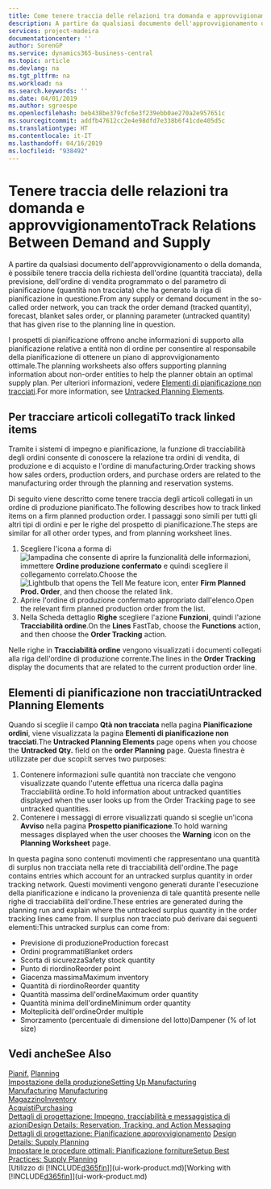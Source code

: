 ```yaml
---
title: Come tenere traccia delle relazioni tra domanda e approvvigionamento | Microsoft Docs
description: A partire da qualsiasi documento dell'approvvigionamento o della domanda, è possibile tenere traccia della richiesta dell'ordine (quantità tracciata), della previsione, dell'ordine di vendita programmato o del parametro di pianificazione (quantità non tracciata) che ha generato la riga di pianificazione in questione.
services: project-madeira
documentationcenter: ''
author: SorenGP
ms.service: dynamics365-business-central
ms.topic: article
ms.devlang: na
ms.tgt_pltfrm: na
ms.workload: na
ms.search.keywords: ''
ms.date: 04/01/2019
ms.author: sgroespe
ms.openlocfilehash: beb438be379cfc6e3f239ebb0ae270a2e957651c
ms.sourcegitcommit: addfb47612cc2e4e98dfd7e338b6f41cde405d5c
ms.translationtype: HT
ms.contentlocale: it-IT
ms.lasthandoff: 04/16/2019
ms.locfileid: "938492"
---
```

# <a name="track-relations-between-demand-and-supply"></a><span data-ttu-id="76e8b-103">Tenere traccia delle relazioni tra domanda e approvvigionamento</span><span class="sxs-lookup"><span data-stu-id="76e8b-103">Track Relations Between Demand and Supply</span></span>
<span data-ttu-id="76e8b-104">A partire da qualsiasi documento dell'approvvigionamento o della domanda, è possibile tenere traccia della richiesta dell'ordine (quantità tracciata), della previsione, dell'ordine di vendita programmato o del parametro di pianificazione (quantità non tracciata) che ha generato la riga di pianificazione in questione.</span><span class="sxs-lookup"><span data-stu-id="76e8b-104">From any supply or demand document in the so-called order network, you can track the order demand (tracked quantity), forecast, blanket sales order, or planning parameter (untracked quantity) that has given rise to the planning line in question.</span></span>

<span data-ttu-id="76e8b-105">I prospetti di pianificazione offrono anche informazioni di supporto alla pianificazione relative a entità non di ordine per consentire al responsabile della pianificazione di ottenere un piano di approvvigionamento ottimale.</span><span class="sxs-lookup"><span data-stu-id="76e8b-105">The planning worksheets also offers supporting planning information about non-order entities to help the planner obtain an optimal supply plan.</span></span> <span data-ttu-id="76e8b-106">Per ulteriori informazioni, vedere [Elementi di pianificazione non tracciati](production-how-track-demand-supply.md#untracked-planning-elements).</span><span class="sxs-lookup"><span data-stu-id="76e8b-106">For more information, see [Untracked Planning Elements](production-how-track-demand-supply.md#untracked-planning-elements).</span></span>

## <a name="to-track-linked-items"></a><span data-ttu-id="76e8b-107">Per tracciare articoli collegati</span><span class="sxs-lookup"><span data-stu-id="76e8b-107">To track linked items</span></span>
<span data-ttu-id="76e8b-108">Tramite i sistemi di impegno e pianificazione, la funzione di tracciabilità degli ordini consente di conoscere la relazione tra ordini di vendita, di produzione e di acquisto e l'ordine di manufacturing.</span><span class="sxs-lookup"><span data-stu-id="76e8b-108">Order tracking shows how sales orders, production orders, and purchase orders are related to the manufacturing order through the planning and reservation systems.</span></span>

<span data-ttu-id="76e8b-109">Di seguito viene descritto come tenere traccia degli articoli collegati in un ordine di produzione pianificato.</span><span class="sxs-lookup"><span data-stu-id="76e8b-109">The following describes how to track linked items on a firm planned production order.</span></span> <span data-ttu-id="76e8b-110">I passaggi sono simili per tutti gli altri tipi di ordini e per le righe del prospetto di pianificazione.</span><span class="sxs-lookup"><span data-stu-id="76e8b-110">The steps are similar for all other order types, and from planning worksheet lines.</span></span>

1. <span data-ttu-id="76e8b-111">Scegliere l'icona a forma di ![lampadina che consente di aprire la funzionalità delle informazioni](media/ui-search/search_small.png "Informazioni sull'operazione che si desidera eseguire"), immettere **Ordine produzione confermato** e quindi scegliere il collegamento correlato.</span><span class="sxs-lookup"><span data-stu-id="76e8b-111">Choose the ![Lightbulb that opens the Tell Me feature](media/ui-search/search_small.png "Tell me what you want to do") icon, enter **Firm Planned Prod. Order**, and then choose the related link.</span></span>
2. <span data-ttu-id="76e8b-112">Aprire l'ordine di produzione confermato appropriato dall'elenco.</span><span class="sxs-lookup"><span data-stu-id="76e8b-112">Open the relevant firm planned production order from the list.</span></span>
3. <span data-ttu-id="76e8b-113">Nella Scheda dettaglio **Righe** scegliere l'azione **Funzioni**, quindi l'azione **Tracciabilità ordine**.</span><span class="sxs-lookup"><span data-stu-id="76e8b-113">On the **Lines** FastTab, choose the **Functions** action, and then choose the **Order Tracking** action.</span></span>

<span data-ttu-id="76e8b-114">Nelle righe in **Tracciabilità ordine** vengono visualizzati i documenti collegati alla riga dell'ordine di produzione corrente.</span><span class="sxs-lookup"><span data-stu-id="76e8b-114">The lines in the **Order Tracking** display the documents that are related to the current production order line.</span></span>

## <a name="untracked-planning-elements"></a><span data-ttu-id="76e8b-115">Elementi di pianificazione non tracciati</span><span class="sxs-lookup"><span data-stu-id="76e8b-115">Untracked Planning Elements</span></span>
<span data-ttu-id="76e8b-116">Quando si sceglie il campo **Qtà non tracciata** nella pagina **Pianificazione ordini**, viene visualizzata la pagina **Elementi di pianificazione non tracciati**.</span><span class="sxs-lookup"><span data-stu-id="76e8b-116">The **Untracked Planning Elements** page opens when you choose the **Untracked Qty.** field on the **order Planning** page.</span></span> <span data-ttu-id="76e8b-117">Questa finestra è utilizzate per due scopi:</span><span class="sxs-lookup"><span data-stu-id="76e8b-117">It serves two purposes:</span></span>

1. <span data-ttu-id="76e8b-118">Contenere informazioni sulle quantità non tracciate che vengono visualizzate quando l'utente effettua una ricerca dalla pagina Tracciabilità ordine.</span><span class="sxs-lookup"><span data-stu-id="76e8b-118">To hold information about untracked quantities displayed when the user looks up from the Order Tracking page to see untracked quantities.</span></span>
2. <span data-ttu-id="76e8b-119">Contenere i messaggi di errore visualizzati quando si sceglie un'icona **Avviso** nella pagina **Prospetto pianificazione**.</span><span class="sxs-lookup"><span data-stu-id="76e8b-119">To hold warning messages displayed when the user chooses the **Warning** icon on the **Planning Worksheet** page.</span></span>

<span data-ttu-id="76e8b-120">In questa pagina sono contenuti movimenti che rappresentano una quantità di surplus non tracciata nella rete di tracciabilità dell'ordine.</span><span class="sxs-lookup"><span data-stu-id="76e8b-120">The page contains entries which account for an untracked surplus quantity in order tracking network.</span></span> <span data-ttu-id="76e8b-121">Questi movimenti vengono generati durante l'esecuzione della pianificazione e indicano la provenienza di tale quantità presente nelle righe di tracciabilità dell'ordine.</span><span class="sxs-lookup"><span data-stu-id="76e8b-121">These entries are generated during the planning run and explain where the untracked surplus quantity in the order tracking lines came from.</span></span> <span data-ttu-id="76e8b-122">Il surplus non tracciato può derivare dai seguenti elementi:</span><span class="sxs-lookup"><span data-stu-id="76e8b-122">This untracked surplus can come from:</span></span>

- <span data-ttu-id="76e8b-123">Previsione di produzione</span><span class="sxs-lookup"><span data-stu-id="76e8b-123">Production forecast</span></span>
- <span data-ttu-id="76e8b-124">Ordini programmati</span><span class="sxs-lookup"><span data-stu-id="76e8b-124">Blanket orders</span></span>
- <span data-ttu-id="76e8b-125">Scorta di sicurezza</span><span class="sxs-lookup"><span data-stu-id="76e8b-125">Safety stock quantity</span></span>
- <span data-ttu-id="76e8b-126">Punto di riordino</span><span class="sxs-lookup"><span data-stu-id="76e8b-126">Reorder point</span></span>
- <span data-ttu-id="76e8b-127">Giacenza massima</span><span class="sxs-lookup"><span data-stu-id="76e8b-127">Maximum inventory</span></span>
- <span data-ttu-id="76e8b-128">Quantità di riordino</span><span class="sxs-lookup"><span data-stu-id="76e8b-128">Reorder quantity</span></span>
- <span data-ttu-id="76e8b-129">Quantità massima dell'ordine</span><span class="sxs-lookup"><span data-stu-id="76e8b-129">Maximum order quantity</span></span>
- <span data-ttu-id="76e8b-130">Quantità minima dell'ordine</span><span class="sxs-lookup"><span data-stu-id="76e8b-130">Minimum order quantity</span></span>
- <span data-ttu-id="76e8b-131">Molteplicità dell'ordine</span><span class="sxs-lookup"><span data-stu-id="76e8b-131">Order multiple</span></span>
- <span data-ttu-id="76e8b-132">Smorzamento (percentuale di dimensione del lotto)</span><span class="sxs-lookup"><span data-stu-id="76e8b-132">Dampener (% of lot size)</span></span>

## <a name="see-also"></a><span data-ttu-id="76e8b-133">Vedi anche</span><span class="sxs-lookup"><span data-stu-id="76e8b-133">See Also</span></span>  
<span data-ttu-id="76e8b-134">[Pianif.](production-planning.md) </span><span class="sxs-lookup"><span data-stu-id="76e8b-134">[Planning](production-planning.md) </span></span>  
[<span data-ttu-id="76e8b-135">Impostazione della produzione</span><span class="sxs-lookup"><span data-stu-id="76e8b-135">Setting Up Manufacturing</span></span>](production-configure-production-processes.md)  
<span data-ttu-id="76e8b-136">[Manufacturing](production-manage-manufacturing.md)  </span><span class="sxs-lookup"><span data-stu-id="76e8b-136">[Manufacturing](production-manage-manufacturing.md)  </span></span>  
[<span data-ttu-id="76e8b-137">Magazzino</span><span class="sxs-lookup"><span data-stu-id="76e8b-137">Inventory</span></span>](inventory-manage-inventory.md)  
[<span data-ttu-id="76e8b-138">Acquisti</span><span class="sxs-lookup"><span data-stu-id="76e8b-138">Purchasing</span></span>](purchasing-manage-purchasing.md)  
[<span data-ttu-id="76e8b-139">Dettagli di progettazione: Impegno, tracciabilità e messaggistica di azioni</span><span class="sxs-lookup"><span data-stu-id="76e8b-139">Design Details: Reservation, Tracking, and Action Messaging</span></span>](design-details-reservation-order-tracking-and-action-messaging.md)  
<span data-ttu-id="76e8b-140">[Dettagli di progettazione: Pianificazione approvvigionamento](design-details-supply-planning.md) </span><span class="sxs-lookup"><span data-stu-id="76e8b-140">[Design Details: Supply Planning](design-details-supply-planning.md) </span></span>  
[<span data-ttu-id="76e8b-141">Impostare le procedure ottimali: Pianificazione forniture</span><span class="sxs-lookup"><span data-stu-id="76e8b-141">Setup Best Practices: Supply Planning</span></span>](setup-best-practices-supply-planning.md)  
<span data-ttu-id="76e8b-142">[Utilizzo di [!INCLUDE[d365fin](includes/d365fin_md.md)]](ui-work-product.md)</span><span class="sxs-lookup"><span data-stu-id="76e8b-142">[Working with [!INCLUDE[d365fin](includes/d365fin_md.md)]](ui-work-product.md)</span></span>
